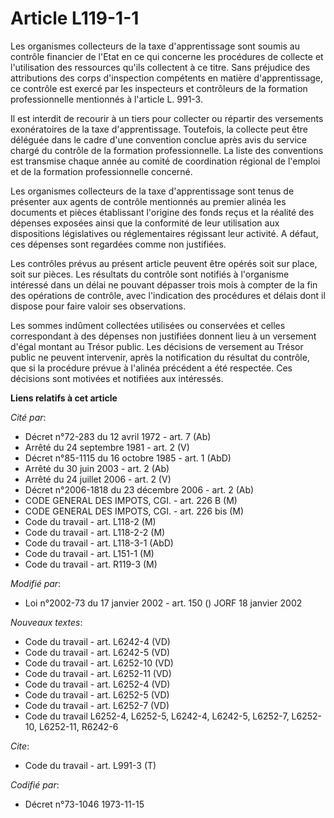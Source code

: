 # Article L119-1-1

Les organismes collecteurs de la taxe d'apprentissage sont soumis au contrôle financier de l'Etat en ce qui concerne les
procédures de collecte et l'utilisation des ressources qu'ils collectent à ce titre. Sans préjudice des attributions des
corps d'inspection compétents en matière d'apprentissage, ce contrôle est exercé par les inspecteurs et contrôleurs de la
formation professionnelle mentionnés à l'article L. 991-3.

Il est interdit de recourir à un tiers pour collecter ou répartir des versements exonératoires de la taxe d'apprentissage.
Toutefois, la collecte peut être déléguée dans le cadre d'une convention conclue après avis du service chargé du contrôle de
la formation professionnelle. La liste des conventions est transmise chaque année au comité de coordination régional de
l'emploi et de la formation professionnelle concerné.

Les organismes collecteurs de la taxe d'apprentissage sont tenus de présenter aux agents de contrôle mentionnés au premier
alinéa les documents et pièces établissant l'origine des fonds reçus et la réalité des dépenses exposées ainsi que la
conformité de leur utilisation aux dispositions législatives ou réglementaires régissant leur activité. A défaut, ces
dépenses sont regardées comme non justifiées.

Les contrôles prévus au présent article peuvent être opérés soit sur place, soit sur pièces. Les résultats du contrôle sont
notifiés à l'organisme intéressé dans un délai ne pouvant dépasser trois mois à compter de la fin des opérations de contrôle,
avec l'indication des procédures et délais dont il dispose pour faire valoir ses observations.

Les sommes indûment collectées utilisées ou conservées et celles correspondant à des dépenses non justifiées donnent lieu à
un versement d'égal montant au Trésor public. Les décisions de versement au Trésor public ne peuvent intervenir, après la
notification du résultat du contrôle, que si la procédure prévue à l'alinéa précédent a été respectée. Ces décisions sont
motivées et notifiées aux intéressés.

**Liens relatifs à cet article**

_Cité par_:

  - Décret n°72-283 du 12 avril 1972 - art. 7 (Ab)
  - Arrêté du 24 septembre 1981 - art. 2 (V)
  - Décret n°85-1115 du 16 octobre 1985 - art. 1 (AbD)
  - Arrêté du 30 juin 2003 - art. 2 (Ab)
  - Arrêté du 24 juillet 2006 - art. 2 (V)
  - Décret n°2006-1818 du 23 décembre 2006 - art. 2 (Ab)
  - CODE GENERAL DES IMPOTS, CGI. - art. 226 B (M)
  - CODE GENERAL DES IMPOTS, CGI. - art. 226 bis (M)
  - Code du travail - art. L118-2 (M)
  - Code du travail - art. L118-2-2 (M)
  - Code du travail - art. L118-3-1 (AbD)
  - Code du travail - art. L151-1 (M)
  - Code du travail - art. R119-3 (M)

_Modifié par_:

  - Loi n°2002-73 du 17 janvier 2002 - art. 150 () JORF 18 janvier 2002

_Nouveaux textes_:

  - Code du travail - art. L6242-4 (VD)
  - Code du travail - art. L6242-5 (VD)
  - Code du travail - art. L6252-10 (VD)
  - Code du travail - art. L6252-11 (VD)
  - Code du travail - art. L6252-4 (VD)
  - Code du travail - art. L6252-5 (VD)
  - Code du travail - art. L6252-7 (VD)
  - Code du travail L6252-4, L6252-5, L6242-4, L6242-5, L6252-7, L6252-10, L6252-11, R6242-6

_Cite_:

  - Code du travail - art. L991-3 (T)

_Codifié par_:

  - Décret n°73-1046 1973-11-15
